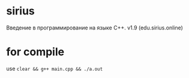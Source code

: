 # sirius

Введение в программирование на языке C++. v1.9 (edu.sirius.online)

# for compile

use `clear && g++ main.cpp && ./a.out`
